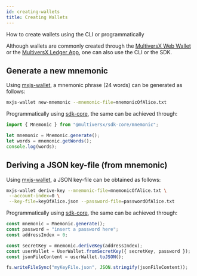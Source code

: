 ```yaml
---
id: creating-wallets
title: Creating Wallets
---
```

[comment]: # (mx-abstract)

How to create wallets using the CLI or programmatically

Although wallets are commonly created through the [MultiversX Web Wallet](https://wallet.multiversx.com/) or the [MultiversX Ledger App](/wallet/ledger), one can also use the CLI or the SDK.

[comment]: # (mx-context-auto)

## **Generate a new mnemonic**

Using [mxjs-wallet](https://www.npmjs.com/package/@multiversx/sdk-wallet-cli), a mnemonic phrase (24 words) can be generated as follows:

```bash
mxjs-wallet new-mnemonic --mnemonic-file=mnemonicOfAlice.txt
```

Programmatically using [sdk-core](https://www.npmjs.com/package/@multiversx/sdk-core), the same can be achieved through:

```js
import { Mnemonic } from "@multiversx/sdk-core/mnemonic";

let mnemonic = Mnemonic.generate();
let words = mnemonic.getWords();
console.log(words);
```

[comment]: # (mx-context-auto)

## **Deriving a JSON key-file (from mnemonic)**

Using [mxjs-wallet](https://www.npmjs.com/package/@multiversx/sdk-wallet-cli), a JSON key-file can be obtained as follows:

```bash
mxjs-wallet derive-key --mnemonic-file=mnemonicOfAlice.txt \
 --account-index=0 \
 --key-file=keyOfAlice.json --password-file=passwordOfAlice.txt
```

Programmatically using [sdk-core](https://www.npmjs.com/package/@multiversx/sdk-core), the same can be achieved through:

```js
const mnemonic = Mnemonic.generate();
const password = "insert a password here";
const addressIndex = 0;

const secretKey = mnemonic.deriveKey(addressIndex);
const userWallet = UserWallet.fromSecretKey({ secretKey, password });
const jsonFileContent = userWallet.toJSON();

fs.writeFileSync("myKeyFile.json", JSON.stringify(jsonFileContent));
```
